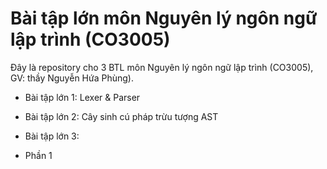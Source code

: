 # Bài tập lớn môn Nguyên lý ngôn ngữ lập trình (CO3005)

Đây là repository cho 3 BTL môn Nguyên lý ngôn ngữ lập trình (CO3005), GV: thầy Nguyễn Hứa Phùng).

- Bài tập lớn 1: Lexer & Parser

- Bài tập lớn 2: Cây sinh cú pháp trừu tượng AST

- Bài tập lớn 3:
- Phần 1
